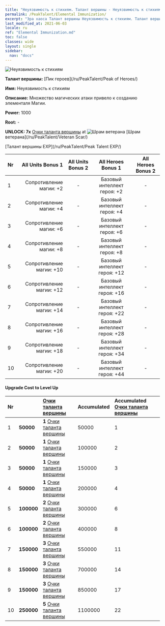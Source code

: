 ```yaml
---
title: "Неуязвимость к стихиям. Талант вершины - Неуязвимость к стихиям"
permalink: /PeakTalent/Elemental Immunization/
excerpt: "Эра хаоса Талант вершины Неуязвимость к стихиям. Талант вершины Неуязвимость к стихиям. Неуязвимость к стихиям"
last_modified_at: 2021-06-03
locale: ru
ref: "Elemental Immunization.md"
toc: false
classes: wide
layout: single
sidebar:
  nav: "docs"
---
```


  ![Неуязвимость к стихиям](/images/pt/talent_1004.png)

  **Талант вершины:** [Пик героев](/ru/PeakTalent/Peak of Heroes/)

  **Имя:** Неуязвимость к стихиям

  **Описание:** Множество магических атаки привело к созданию элементаля Магии.

  **Power:** 1000

  **Root:** -

  **UNLOCK: 7x** [Очки таланта вершины](/ItemsRU/con_934/) at ![Шрам ветерана](/images/pt/talent_1003.png) [Шрам ветерана](/ru/PeakTalent/Veteran Scar/)

  [Талант вершины EXP](/ru/PeakTalent/Peak Talent EXP/)

  | Nr | All Units Bonus 1 | All Units Bonus 2 | All Heroes Bonus 1 | All Heroes Bonus 2 |
  |:---|--------------:|:-------------:|:-------------:|:-------------:|
  | 1 | Сопротивление магии: +2 | - | Базовый интеллект героя: +2 | - |
  | 2 | Сопротивление магии: +4 | - | Базовый интеллект героя: +4 | - |
  | 3 | Сопротивление магии: +6 | - | Базовый интеллект героя: +6 | - |
  | 4 | Сопротивление магии: +8 | - | Базовый интеллект героя: +8 | - |
  | 5 | Сопротивление магии: +10 | - | Базовый интеллект героя: +12 | - |
  | 6 | Сопротивление магии: +12 | - | Базовый интеллект героя: +16 | - |
  | 7 | Сопротивление магии: +14 | - | Базовый интеллект героя: +22 | - |
  | 8 | Сопротивление магии: +16 | - | Базовый интеллект героя: +28 | - |
  | 9 | Сопротивление магии: +18 | - | Базовый интеллект героя: +34 | - |
  | 10 | Сопротивление магии: +20 | - | Базовый интеллект героя: +44 | - |


#### Upgrade Cost to Level Up

  | Nr | <i class="fas fa-coins"/> | [Очки таланта вершины](/ItemsRU/con_934/) | Accumulated <i class="fas fa-coins"/> | Accumulated [Очки таланта вершины](/ItemsRU/con_934/) |
  |:---|:--------------|:-------------|:-------------|:-------------|
  | 1 | **50000** | **1** [Очки таланта вершины](/ItemsRU/con_934/) | 50000 | 1 |
  | 2 | **50000** | **1** [Очки таланта вершины](/ItemsRU/con_934/) | 100000 | 2 |
  | 3 | **50000** | **1** [Очки таланта вершины](/ItemsRU/con_934/) | 150000 | 3 |
  | 4 | **50000** | **1** [Очки таланта вершины](/ItemsRU/con_934/) | 200000 | 4 |
  | 5 | **100000** | **2** [Очки таланта вершины](/ItemsRU/con_934/) | 300000 | 6 |
  | 6 | **100000** | **2** [Очки таланта вершины](/ItemsRU/con_934/) | 400000 | 8 |
  | 7 | **150000** | **3** [Очки таланта вершины](/ItemsRU/con_934/) | 550000 | 11 |
  | 8 | **150000** | **3** [Очки таланта вершины](/ItemsRU/con_934/) | 700000 | 14 |
  | 9 | **150000** | **3** [Очки таланта вершины](/ItemsRU/con_934/) | 850000 | 17 |
  | 10 | **250000** | **5** [Очки таланта вершины](/ItemsRU/con_934/) | 1100000 | 22 |
